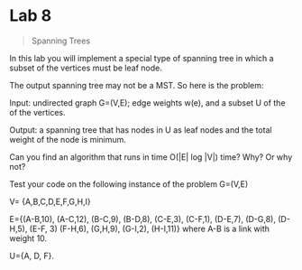 # Lab 8
> Spanning Trees

In this lab you will implement a special type of spanning tree in which a subset of the vertices
must be leaf node.

The output spanning tree may not be a MST. So here is the problem:

Input: undirected graph G=(V,E); edge weights w(e), and a subset U of the of the vertices.

Output: a spanning tree that has nodes in U as leaf nodes and the total weight of the node is minimum.

Can you find an algorithm that runs in time O(|E| log |V|) time? Why? Or why not?

Test your code on the following instance of the problem G=(V,E)

V= {A,B,C,D,E,F,G,H,I}

E={(A-B,10), (A-C,12), (B-C,9), (B-D,8), (C-E,3), (C-F,1), (D-E,7), (D-G,8), (D-H,5), (E-F, 3) (F-H,6), (G,H,9), (G-I,2), (H-I,11)} where A-B is a link with weight 10.

U={A, D, F}.
